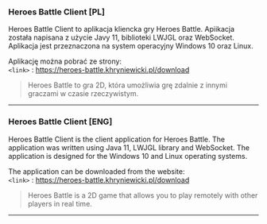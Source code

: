 ### Heroes Battle Client [PL]
Heroes Battle Client to aplikacja kliencka gry Heroes Battle. Apiikacja została napisana z użycie Javy 11, biblioteki LWJGL oraz WebSocket.   
Aplikacja jest przeznaczona na system operacyjny Windows 10 oraz Linux.

Aplikację można pobrać ze strony:
\
`<link>` : https://heroes-battle.khryniewicki.pl/download

> Heroes Battle to gra 2D, która umożliwia grę zdalnie z innymi graczami w czasie rzeczywistym.  

----

### Heroes Battle Client [ENG]
Heroes Battle Client is the client application for Heroes Battle. The application was written using Java 11, LWJGL library and WebSocket.
The application is designed for the Windows 10 and Linux operating systems.

The application can be downloaded from the website:
\
`<link>` : https://heroes-battle.khryniewicki.pl/download

> Heroes Battle is a 2D game that allows you to play remotely with other players in real time.

----
